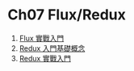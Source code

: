 # Ch07 Flux/Redux

1. [Flux 實戰入門](https://github.com/kdchang/reactjs101/blob/master/Ch07/react-flux-introduction.md)
2. [Redux 入門基礎概念](https://github.com/kdchang/reactjs101/blob/master/Ch07/react-redux-introduction.md)
3. [Redux 實戰入門](https://github.com/kdchang/reactjs101/blob/master/Ch07/react-redux-real-world-example.md)
